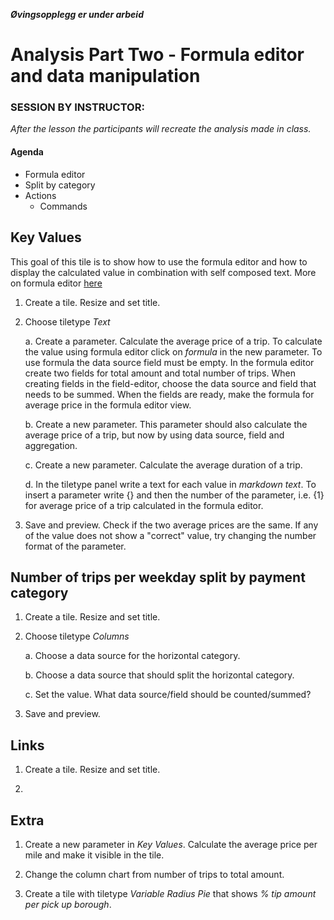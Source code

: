 
**_Øvingsopplegg er under arbeid_**

# Analysis Part Two - Formula editor and data manipulation

### SESSION BY INSTRUCTOR: 
_After the lesson the participants will recreate the analysis made in class._

#### Agenda 

- Formula editor
- Split by category
- Actions 
	- Commands

## Key Values 
This goal of this tile is to show how to use the formula editor and how to display the calculated value in combination with self composed text. More on formula editor [here](https://docs.genus.no/users/analyze-report-and-discover/analysis/designer/formula-designer.html)  
	
1. Create a tile. Resize and set title. 

2. Choose tiletype _Text_
	
    a. Create a parameter. Calculate the average price of a trip. To calculate the value using formula editor click on _formula_ in the new parameter. To use formula the data source field must be empty. In the formula editor create two fields for total amount and total number of trips.  When creating fields in the field-editor, choose the data source and field that needs to be summed. When the fields are ready, make the formula for average price in the formula editor view.  
	
    b. Create a new parameter. This parameter should also calculate the average price of a trip, but now by using data source, field and aggregation. 

    c. Create a new parameter. Calculate the average duration of a trip. 

    d. In the tiletype panel write a text for each value in _markdown text_. To insert a parameter write {} and then the number of the parameter, i.e. {1} for average price of a trip calculated in the formula editor.
	
3. Save and preview. Check if the two average prices are the same. If any of the value does not show a "correct" value, try changing the number format of the parameter. 


## Number of trips per weekday split by payment category

1. Create a tile. Resize and set title. 

2. Choose tiletype _Columns_

    a. Choose a data source for the horizontal category. 

    b. Choose a data source that should split the horizontal category.

    c. Set the value. What data source/field should be counted/summed? 

3. Save and preview. 
  	
## Links

1. Create a tile. Resize and set title. 

2. 

## Extra

1. Create a new parameter in _Key Values_. Calculate the average price per mile and make it visible in the tile. 

2. Change the column chart from number of trips to total amount. 

2. Create a tile with tiletype _Variable Radius Pie_ that shows _% tip amount per pick up borough_.
